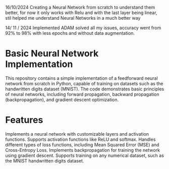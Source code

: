 16/10/2024
Creating a Neural Network from scratch to understand them better, for now it only works with Relu and with the last layer being linear, stil helped me understand Neural Networks in a much better way

14/ 11 / 2024
Implemented ADAM solved all my issues, accuracy went from 92% to 98% with less epochs and without data augmentation. 
# Basic Neural Network Implementation
This repository contains a simple implementation of a feedforward neural network from scratch in Python, capable of training on datasets such as the handwritten digits dataset (MNIST). The code demonstrates basic principles of neural networks, including forward propagation, backward propagation (backpropagation), and gradient descent optimization.

# Features
Implements a neural network with customizable layers and activation functions.
Supports activation functions like ReLU and softmax.
Handles different types of loss functions, including Mean Squared Error (MSE) and Cross-Entropy Loss.
Implements backpropagation for training the network using gradient descent.
Supports training on any numerical dataset, such as the MNIST handwritten digits dataset.


